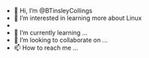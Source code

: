 - 👋 Hi, I’m @BTinsleyCollings
- 👀 I’m interested in learning more about Linux
- 
- 🌱 I’m currently learning ...
- 💞️ I’m looking to collaborate on ...
- 📫 How to reach me ...

<!---
BTinsleyCollings/BTinsleyCollings is a ✨ special ✨ repository because its `README.md` (this file) appears on your GitHub profile.
You can click the Preview link to take a look at your changes.
--->
